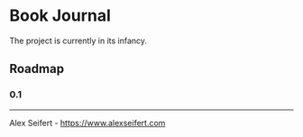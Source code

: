 # Book Journal

The project is currently in its infancy.

## Roadmap

### 0.1




---

Alex Seifert - https://www.alexseifert.com
